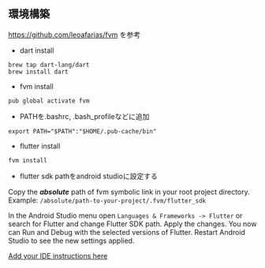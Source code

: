 ## 環境構築
https://github.com/leoafarias/fvm を参考

- dart install
```shell script
brew tap dart-lang/dart
brew install dart
```

- fvm install
```shell script
pub global activate fvm
```

- PATHを.bashrc, .bash_profileなどに追加
```shell script
export PATH="$PATH":"$HOME/.pub-cache/bin"
```

- flutter install
```shell script
fvm install
```

- flutter sdk pathをandroid studioに設定する

Copy the **_absolute_** path of fvm symbolic link in your root project directory. Example: `/absolute/path-to-your-project/.fvm/flutter_sdk`

In the Android Studio menu open `Languages & Frameworks -> Flutter` or search for Flutter and change Flutter SDK path. Apply the changes. You now can Run and Debug with the selected versions of Flutter.
Restart Android Studio to see the new settings applied.

[Add your IDE instructions here](https://github.com/leoafarias/fvm/issues)
